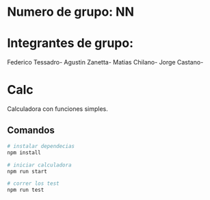 # Numero de grupo: NN

# Integrantes de grupo:
Federico Tessadro-
Agustin Zanetta-
Matias Chilano-
Jorge  Castano-


# Calc

Calculadora con funciones simples.

## Comandos

```bash
# instalar dependecias
npm install

# iniciar calculadora
npm run start

# correr los test
npm run test
```
